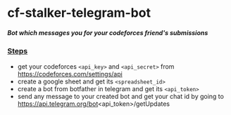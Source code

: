 # cf-stalker-telegram-bot
##### _Bot which messages you for your codeforces friend's submissions_

### <ins>Steps</ins>
- get your codeforces `<api_key>` and `<api_secret>` from https://codeforces.com/settings/api
- create a google sheet and get its `<spreadsheet_id>`
- create a bot from botfather in telegram and get its `<api_token>`
- send any message to your created bot and get your chat id by going to https://api.telegram.org/bot<api_token>/getUpdates
